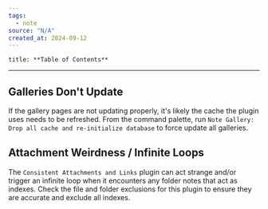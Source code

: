 ```yaml
---
tags:
  - note
source: "N/A"
created_at: 2024-09-12
---
```


```table-of-contents
title: **Table of Contents**
```

---

## Galleries Don't Update

If the gallery pages are not updating properly, it's likely the cache the plugin uses needs to be refreshed. From the command palette, run `Note Gallery: Drop all cache and re-initialize database` to force update all galleries.

## Attachment Weirdness / Infinite Loops

The `Consistent Attachments and Links` plugin can act strange and/or trigger an infinite loop when it encounters any folder notes that act as indexes. Check the file and folder exclusions for this plugin to ensure they are accurate and exclude all indexes.